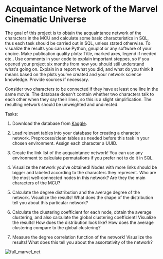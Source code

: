 # Acquaintance Network of the Marvel Cinematic Universe

The goal of this project is to obtain the acquaintance network of the characters in the MCU and calculate some basic characteristics in SQL, thus each task should be carried out in SQL, unless stated otherwise. To visualize the results you can use Python, gnuplot or any software of your choice. Make publication quality plots: Title, marked axes, legend if needed etc.. Use comments in your code to explain important steppes, so if you opened your project six months from now you should still understand what's going on. Explain in a report what you did, and what do you think it means based on the plots you've created and your network science knowledge. Provide sources if necessary.

Consider two characters to be connected if they have at least one line in the same movie. The database doesn't contain whether two characters talk to each other when they say their lines, so this is a slight simplification. The resulting network should be unweighted and undirected.

Tasks:

1. Download the database from [Kaggle](https://www.kaggle.com/pdunton/marvel-cinematic-universe-dialogue).

2. Load relevant tables into your database for creating a character network. Preprocess/clean tables as needed before this task in your chosen environment. Assign each character a UUID.

3. Create the link list of the acquaintance network! You can use any environment to calculate permutations if you prefer not to do it in SQL.

4. Visualize the network you've obtained! Nodes with more links should be bigger and labeled according to the characters they represent. Who are the most well-connected nodes in this network? Are they the main characters of the MCU?

5. Calculate the degree distribution and the average degree of the network. Visualize the results! What does the shape of the distribution tell you about this particular network?

6. Calculate the clustering coefficient for each node, obtain the average clustering, and also calculate the global clustering coefficient! Visualize the results! How does the distribution look like? How does the average clustering compare to the global clustering?

7. Measure the degree correlation function of the network! Visualize the results! What does this tell you about the assortativity of the network?

![full_marvel_net](https://github.com/dbenc/mcu_network/assets/40838667/6259e081-199b-47e6-b707-6b73c7643dc1)
